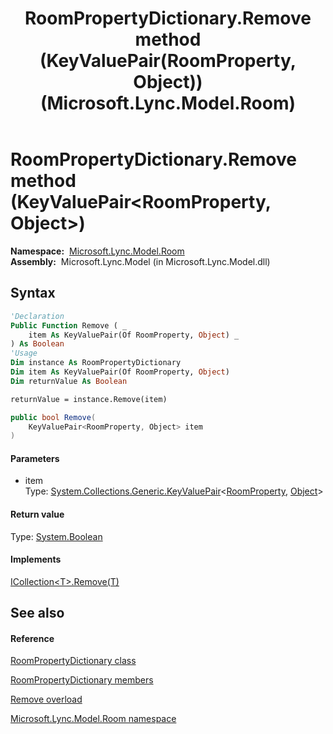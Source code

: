 ﻿---
title: RoomPropertyDictionary.Remove method (KeyValuePair(RoomProperty, Object)) (Microsoft.Lync.Model.Room)
TOCTitle: Remove method (KeyValuePair(RoomProperty, Object))
ms:assetid: M:Microsoft.Lync.Model.Room.RoomPropertyDictionary.Remove(System.Collections.Generic.KeyValuePair{Microsoft.Lync.Model.Room.RoomProperty,System.Object})_DI_3_UC_OCS14MrefLyncWPF
ms:mtpsurl: https://msdn.microsoft.com/en-us/library/microsoft.lync.model.room.roompropertydictionary.remove(v=office.15)
ms:contentKeyID: 48592932
ms.date: 07/28/2014
mtps_version: v=office.15
dev_langs:
- vb
- csharp
---

# RoomPropertyDictionary.Remove method (KeyValuePair\<RoomProperty, Object\>)

**Namespace:**  [Microsoft.Lync.Model.Room](microsoft-lync-model-room-namespace_2.md)  
**Assembly:**  Microsoft.Lync.Model (in Microsoft.Lync.Model.dll)

## Syntax

``` vb
'Declaration
Public Function Remove ( _
    item As KeyValuePair(Of RoomProperty, Object) _
) As Boolean
'Usage
Dim instance As RoomPropertyDictionary
Dim item As KeyValuePair(Of RoomProperty, Object)
Dim returnValue As Boolean

returnValue = instance.Remove(item)
```

``` csharp
public bool Remove(
    KeyValuePair<RoomProperty, Object> item
)
```

#### Parameters

  - item  
    Type: [System.Collections.Generic.KeyValuePair](http://msdn2.microsoft.com/en-us/library/5tbh8a42)\<[RoomProperty](roomproperty-enumeration-microsoft-lync-model-room_2.md), [Object](http://msdn2.microsoft.com/en-us/library/e5kfa45b)\>  

#### Return value

Type: [System.Boolean](http://msdn2.microsoft.com/en-us/library/a28wyd50)  

#### Implements

[ICollection\<T\>.Remove(T)](http://msdn2.microsoft.com/en-us/library/bye7h94w)  

## See also

#### Reference

[RoomPropertyDictionary class](roompropertydictionary-class-microsoft-lync-model-room_2.md)

[RoomPropertyDictionary members](roompropertydictionary-members-microsoft-lync-model-room_2.md)

[Remove overload](roompropertydictionary-remove-method-microsoft-lync-model-room_2.md)

[Microsoft.Lync.Model.Room namespace](microsoft-lync-model-room-namespace_2.md)

